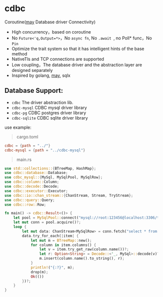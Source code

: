 # cdbc
Coroutine([may](https://github.com/Xudong-Huang/may) Database driver Connectivity)

* High concurrency，based on coroutine
* No ``` Future<'q,Output=*> ```，No ``` async fn ```, No ```.await ```, no Poll* func，No ```Pin``` 
* Optimize the trait system so that it has intelligent hints of the base method
* NativeTls and TCP connections are supported
* Low coupling，The database driver and the abstraction layer are designed separately
* Inspired by golang, [may](https://github.com/Xudong-Huang/may), sqlx

## Database Support:
* ```cdbc```         The driver abstraction lib.
* ```cdbc-mysql```   CDBC mysql driver library
* ```cdbc-pg```      CDBC postgres driver library
* ```cdbc-sqlite```  CDBC sqlite driver library


use example:

> cargo.toml
```toml
cdbc = {path = "../"}
cdbc-mysql = {path = "../cdbc-mysql"}
```
> main.rs
```rust
use std::collections::{BTreeMap, HashMap};
use cdbc::database::Database;
use cdbc_mysql::{MySql, MySqlPool, MySqlRow};
use cdbc::column::Column;
use cdbc::decode::Decode;
use cdbc::executor::Executor;
use cdbc::io::chan_stream::{ChanStream, Stream, TryStream};
use cdbc::query::Query;
use cdbc::row::Row;

fn main() -> cdbc::Result<()> {
    let pool = MySqlPool::connect("mysql://root:123456@localhost:3306/test")?;
    let mut conn = pool.acquire()?;
    loop {
        let mut data: ChanStream<MySqlRow> = conn.fetch("select * from biz_activity;");
        data.try_for_each(|item| {
            let mut m = BTreeMap::new();
            for column in item.columns() {
                let v = item.try_get_raw(column.name())?;
                let r: Option<String> = Decode::<'_, MySql>::decode(v)?;
                m.insert(column.name().to_string(), r);
            }
            println!("{:?}", m);
            drop(m);
            Ok(())
        })?;
    }
}

```

